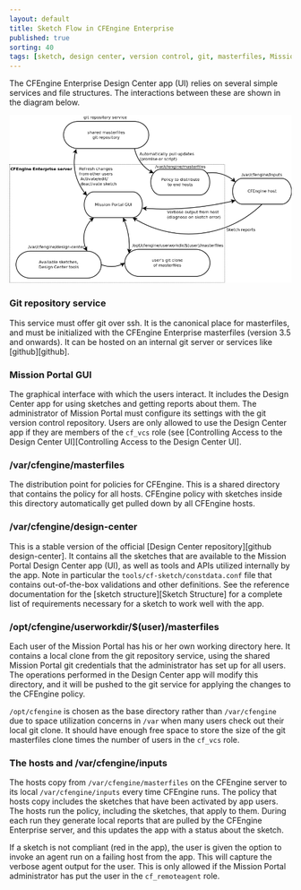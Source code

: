 ```yaml
---
layout: default
title: Sketch Flow in CFEngine Enterprise
published: true
sorting: 40
tags: [sketch, design center, version control, git, masterfiles, Mission Portal, enterprise, ui]
---
```


The CFEngine Enterprise Design Center app (UI) relies on 
several simple services and file structures. The interactions between these 
are shown in the diagram below.

![Enterprise Design Center data-flow diagram](enterprise-sketch-dataflow-diagram.png)

### Git repository service

This service must offer git over ssh. It is the canonical place for 
masterfiles, and must be initialized with the CFEngine Enterprise 
masterfiles (version 3.5 and onwards). It can be hosted on an internal git 
server or services like [github][github].

### Mission Portal GUI

The graphical interface with which the users interact. It includes the 
Design Center app for using sketches and getting reports about them.
The administrator of Mission Portal must configure its settings
with the git version control repository. Users are only allowed to use
the Design Center app if they are members of the `cf_vcs` role (see 
[Controlling Access to the Design Center UI][Controlling Access to the Design Center UI].


### /var/cfengine/masterfiles

The distribution point for policies for CFEngine.
This is a shared directory that contains the policy for all hosts.
CFEngine policy with sketches inside this directory automatically 
get pulled down by all CFEngine hosts.

### /var/cfengine/design-center

This is a stable version of the official [Design Center 
repository][github design-center]. It contains all the 
sketches that are available to the Mission Portal Design Center app (UI), as 
well as tools and APIs utilized internally by the app. Note in particular the 
`tools/cf-sketch/constdata.conf` file that contains out-of-the-box validations 
and other definitions. See the reference documentation for the [sketch 
structure][Sketch Structure] for a complete 
list of requirements necessary for a sketch to work well with the app.

### /opt/cfengine/userworkdir/$(user)/masterfiles

Each user of the Mission Portal has his or her own working directory here. It 
contains a local clone from the git repository service, using the shared 
Mission Portal git credentials that the administrator has set up for all 
users. The operations performed in the Design Center app will modify this directory, 
and it will be pushed to the git service for applying the changes to the CFEngine 
policy.

`/opt/cfengine` is chosen as the base directory rather than `/var/cfengine` 
due to space utilization concerns in `/var` when many users check out their 
local git clone. It should have enough free space to store the size of the 
git masterfiles clone times the number of users in the `cf_vcs` role.

### The hosts and /var/cfengine/inputs

The hosts copy from `/var/cfengine/masterfiles` on the CFEngine server to 
its local `/var/cfengine/inputs` every time CFEngine runs. The policy that hosts 
copy includes the sketches that have been activated by app users. The 
hosts run the policy, including the sketches, that apply to them. During 
each run they generate local reports that are pulled by the CFEngine 
Enterprise server, and this updates the app with a status about the sketch.

If a sketch is not compliant (red in the app), the user is given the option to 
invoke an agent run on a failing host from the app. This will capture the 
verbose agent output for the user. This is only allowed if the Mission Portal 
administrator has put the user in the `cf_remoteagent` role.
